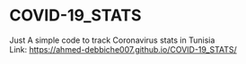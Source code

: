 # COVID-19_STATS
Just A simple code to track Coronavirus stats in Tunisia
<br>
Link: https://ahmed-debbiche007.github.io/COVID-19_STATS/
